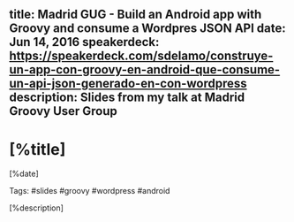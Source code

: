 title: Madrid GUG - Build an Android app with Groovy and consume a Wordpres JSON API
date: Jun 14, 2016
speakerdeck: https://speakerdeck.com/sdelamo/construye-un-app-con-groovy-en-android-que-consume-un-api-json-generado-en-con-wordpress
description: Slides from my talk at Madrid Groovy User Group
---

# [%title]

[%date]

Tags: #slides #groovy #wordpress #android

[%description]

<script async class="speakerdeck-embed" data-id="228cd0b1ad7042d697cbf7a746d0e48b" data-ratio="1.33333333333333" src="//speakerdeck.com/assets/embed.js"></script>